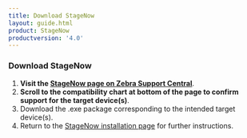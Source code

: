```yaml
---
title: Download StageNow
layout: guide.html
product: StageNow
productversion: '4.0'
---
```


### Download StageNow

1. **Visit the [StageNow page on Zebra Support Central](https://www.zebra.com/us/en/support-downloads/software/developer-tools/stagenow.html)**. 
2. **Scroll to the compatibility chart at bottom of the page to confirm support for the target device(s)**.  
3. Download the .exe package corresponding to the intended target device(s). 
4. Return to the [StageNow installation page](../installing) for further instructions.  

